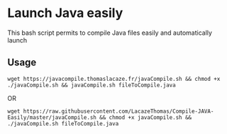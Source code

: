 # Launch Java easily
This bash script permits to compile Java files easily and automatically launch

## Usage
```
wget https://javacompile.thomaslacaze.fr/javaCompile.sh && chmod +x ./javaCompile.sh && javaCompile.sh fileToCompile.java 
```
OR
```
wget https://raw.githubusercontent.com/LacazeThomas/Compile-JAVA-Easily/master/javaCompile.sh && chmod +x javaCompile.sh && ./javaCompile.sh fileToCompile.java 
```